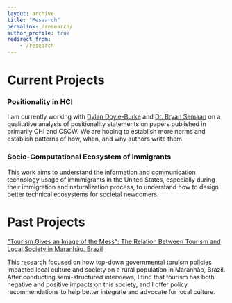 ```yaml
---
layout: archive
title: "Research"
permalink: /research/
author_profile: true
redirect_from: 
    - /research
---
```


Current Projects
====

### Positionality in HCI
 I am currently working with [Dylan Doyle-Burke](https://dylanthomasdoyle.com/) and [Dr. Bryan Semaan](https://www.colorado.edu/cmci/people/information-science/bryan-semaan) on a qualitative analysis of positionality statements on papers published in primarily CHI and CSCW. We are hoping to establish more norms and establish patterns of how, when, and why authors write them. 

### Socio-Computational Ecosystem of Immigrants
This work aims to understand the information and communication technology usage of immmigrants in the United States, especially during their immigration and naturalization process, to understand how to design better technical ecosystems for societal newcomers.

Past Projects
====
["Tourism Gives an Image of the Mess": The Relation Between Tourism and Local Society in Maranhão, Brazil](https://scholar.colorado.edu/concern/undergraduate_honors_theses/q811kk18d)

This research focused on how top-down governmental toruism policies impacted local culture and society on a rural population in Maranhão, Brazil. After conducting semi-structured interviews, I find that tourism has both negative and positive impacts on this society, and I offer policy recommendations to help better integrate and advocate for local culture.
